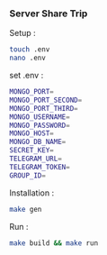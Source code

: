 ### Server Share Trip

Setup :
```bash
touch .env
nano .env
```
set .env :
```bash
MONGO_PORT=
MONGO_PORT_SECOND=
MONGO_PORT_THIRD=
MONGO_USERNAME=
MONGO_PASSWORD=
MONGO_HOST=
MONGO_DB_NAME=
SECRET_KEY=
TELEGRAM_URL=
TELEGRAM_TOKEN=
GROUP_ID=
```

Installation :
```bash
make gen
```

Run :
```bash
make build && make run
```
